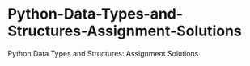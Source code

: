 # Python-Data-Types-and-Structures-Assignment-Solutions
Python Data Types and Structures: Assignment Solutions
